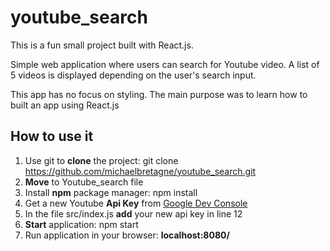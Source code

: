 # youtube_search

This is a fun small project built with React.js.

Simple web application where users can search for Youtube video.
A list of 5 videos is displayed depending on the user's search input.

This app has no focus on styling. The main purpose was to learn how to built an app using React.js

## How to use it

1. Use git to **clone** the project: git clone https://github.com/michaelbretagne/youtube_search.git
2. **Move** to Youtube_search file
3. Install **npm** package manager: npm install
4. Get a new Youtube **Api Key** from [Google Dev Console](https://console.developers.google.com/)
5. In the file src/index.js **add** your new api key in line 12 
6. **Start** application: npm start
7. Run application in your browser: **localhost:8080/**